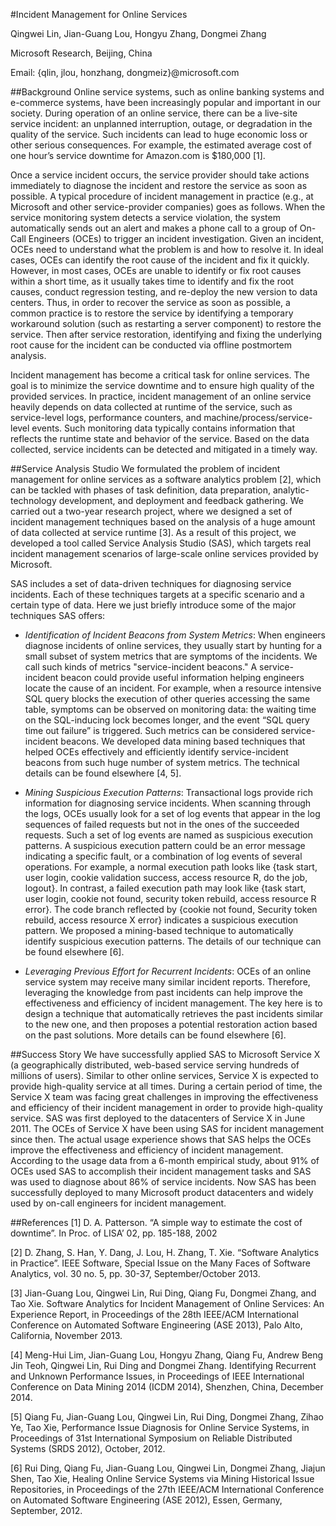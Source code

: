 ﻿#Incident Management for Online Services

Qingwei Lin, Jian-Guang Lou, Hongyu Zhang, Dongmei Zhang

Microsoft Research, Beijing, China  

Email: {qlin, jlou, honzhang, dongmeiz}@microsoft.com


##Background
Online service systems, such as online banking systems and e-commerce systems, have been increasingly popular and important in our society. During operation of an online service, there can be a live-site service incident: an unplanned interruption, outage, or degradation in the quality of the service.  Such incidents can lead to huge economic loss or other serious consequences. For example, the estimated average cost of one hour’s service downtime for Amazon.com is $180,000 [1]. 

Once a service incident occurs, the service provider should take actions immediately to diagnose the incident and restore the service as soon as possible. A typical procedure of incident management in practice (e.g., at Microsoft and other service-provider companies) goes as follows. When the service monitoring system detects a service violation, the system automatically sends out an alert and makes a phone call to a group of On-Call Engineers (OCEs) to trigger an incident investigation. Given an incident, OCEs need to understand what the problem is and how to resolve it. In ideal cases, OCEs can identify the root cause of the incident and fix it quickly. However, in most cases, OCEs are unable to identify or fix root causes within a short time, as it usually takes time to identify and fix the root causes, conduct regression testing, and re-deploy the new version to data centers. Thus, in order to recover the service as soon as possible, a common practice is to restore the service by identifying a temporary workaround solution (such as restarting a server component) to restore the service. Then after service restoration, identifying and fixing the underlying root cause for the incident can be conducted via offline postmortem analysis.

Incident management has become a critical task for online services. The goal is to minimize the service downtime and to ensure high quality of the provided services. In practice, incident management of an online service heavily depends on data collected at runtime of the service, such as service-level logs, performance counters, and machine/process/service-level events. Such monitoring data typically contains information that reflects the runtime state and behavior of the service. Based on the data collected, service incidents can be detected and mitigated in a timely way. 


##Service Analysis Studio
We formulated the problem of incident management for online services as a software analytics problem [2], which can be tackled with phases of task definition, data preparation, analytic-technology development, and deployment and feedback gathering. We carried out a two-year research project, where we designed a set of incident management techniques based on the analysis of a huge amount of data collected at service runtime [3]. As a result of this project, we developed a tool called Service Analysis Studio (SAS), which targets real incident management scenarios of large-scale online services provided by Microsoft. 

SAS includes a set of data-driven techniques for diagnosing service incidents. Each of these techniques targets at a specific scenario and a certain type of data. Here we just briefly introduce some of the major techniques SAS offers: 

* _Identification of Incident Beacons from System Metrics_: When engineers diagnose incidents of online services, they usually start by hunting for a small subset of system metrics that are symptoms of the incidents. We call such kinds of metrics "service-incident beacons." A service-incident beacon could provide useful information helping engineers locate the cause of an incident. For example, when a resource intensive SQL query blocks the execution of other queries accessing the same table, symptoms can be observed on monitoring data: the waiting time on the SQL-inducing lock becomes longer, and the event “SQL query time out failure” is triggered. Such metrics can be considered service-incident beacons. We developed data mining based techniques that helped OCEs effectively and efficiently identify service-incident beacons from such huge number of system metrics.  The technical details can be found elsewhere [4, 5].   

* _Mining Suspicious Execution Patterns_: Transactional logs provide rich information for diagnosing service incidents. When scanning through the logs, OCEs usually look for a set of log events that appear in the log sequences of failed requests but not in the ones of the succeeded requests. Such a set of log events are named as suspicious execution patterns. A suspicious execution pattern could be an error message indicating a specific fault, or a combination of log events of several operations. For example, a normal execution path looks like {task start, user login, cookie validation success, access resource R, do the job, logout}.  In contrast, a failed execution path may look like {task start, user login, cookie not found, security token rebuild, access resource R error}. The code branch reflected by {cookie not found, Security token rebuild, access resource X error} indicates a suspicious execution pattern. We proposed a mining-based technique to automatically identify suspicious execution patterns. The details of our technique can be found elsewhere [6].

* _Leveraging Previous Effort for Recurrent Incidents_: OCEs of an online service system may receive many similar incident reports. Therefore, leveraging the knowledge from past incidents can help improve the effectiveness and efficiency of incident management. The key here is to design a technique that automatically retrieves the past incidents similar to the new one, and then proposes a potential restoration action based on the past solutions. More details can be found elsewhere [6].

##Success Story
We have successfully applied SAS to Microsoft Service X (a geographically distributed, web-based service serving hundreds of millions of users). Similar to other online services, Service X is expected to provide high-quality service at all times. During a certain period of time, the Service X team was facing great challenges in improving the effectiveness and efficiency of their incident management in order to provide high-quality service. SAS was first deployed to the datacenters of Service X in June 2011. The OCEs of Service X have been using SAS for incident management since then. The actual usage experience shows that SAS helps the OCEs improve the effectiveness and efficiency of incident management. According to the usage data from a 6-month empirical study, about 91% of OCEs used SAS to accomplish their incident management tasks and SAS was used to diagnose about 86% of service incidents. Now SAS has been successfully deployed to many Microsoft product datacenters and widely used by on-call engineers for incident management. 

##References
[1]	D. A. Patterson. “A simple way to estimate the cost of downtime”. In Proc. of LISA’ 02, pp. 185-188, 2002

[2]	D. Zhang, S. Han, Y. Dang, J. Lou, H. Zhang, T. Xie. “Software Analytics in Practice”. IEEE Software, Special Issue on the Many Faces of Software Analytics, vol. 30 no. 5, pp. 30-37, September/October 2013.

[3]	Jian-Guang Lou, Qingwei Lin, Rui Ding, Qiang Fu, Dongmei Zhang, and Tao Xie. Software Analytics for Incident Management of Online Services: An Experience Report, in Proceedings of the 28th IEEE/ACM International Conference on Automated Software Engineering (ASE 2013), Palo Alto, California, November 2013.

[4]	Meng-Hui Lim, Jian-Guang Lou, Hongyu Zhang, Qiang Fu, Andrew Beng Jin Teoh, Qingwei Lin, Rui Ding and Dongmei Zhang. Identifying Recurrent and Unknown Performance Issues, in Proceedings of IEEE International Conference on Data Mining 2014 (ICDM 2014), Shenzhen, China, December 2014.

[5]	Qiang Fu, Jian-Guang Lou, Qingwei Lin, Rui Ding, Dongmei Zhang, Zihao Ye, Tao Xie, Performance Issue Diagnosis for Online Service Systems, in Proceedings of 31st International Symposium on Reliable Distributed Systems (SRDS 2012), October, 2012. 

[6]	Rui Ding, Qiang Fu, Jian-Guang Lou, Qingwei Lin, Dongmei Zhang, Jiajun Shen, Tao Xie, Healing Online Service Systems via Mining Historical Issue Repositories, in Proceedings of the 27th IEEE/ACM International Conference on Automated Software Engineering (ASE 2012), Essen, Germany, September, 2012.



